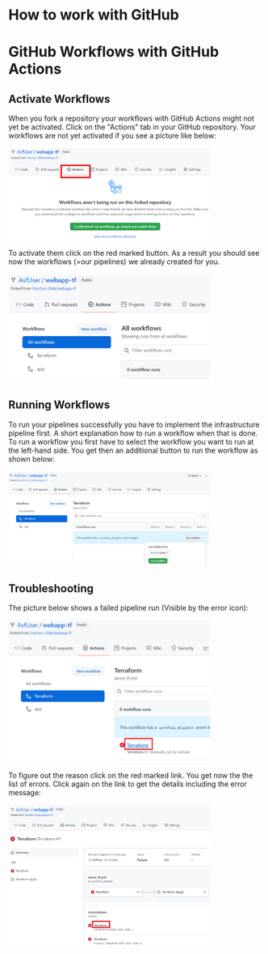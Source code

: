# How to work with GitHub

# GitHub Workflows with GitHub Actions

## Activate Workflows
When you fork a repository your workflows with GitHub Actions might not yet be activated. Click on the "Actions" tab in your GitHub repository.
Your workflows are not yet activated if you see a picture like below:<br>
<br><img src="./images/wkf_not_activated.PNG" width="400"/>

To activate them click on the red marked button. As a result you should see now the workflows (=our pipelines) we already created for you.<br>
<br><img src="./images/wkf_activated.png" width="400"/>

## Running Workflows
To run your pipelines successfully you have to implement the infrastructure pipeline first. A short explanation how to run a workflow when that is done. To run a workflow you first have to select the workflow you want to run at the left-hand side. You get then an additional button to run the workflow as shown below:<br>
<br><img src="./images/wkf_gen_run.png" width="400"/>

## Troubleshooting
The picture below shows a failed pipeline run (Visible by the error icon):<br>
<br><img src="./images/wkf_run_failed.png" width="400"/>

To figure out the reason click on the red marked link. You get now the the list of errors. Click again on the link to get the details including the error message:
<br>
<br><img src="./images/wkf_failure_detail.png" width="400"/>
